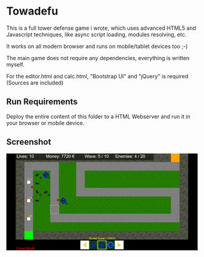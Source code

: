 # Towadefu

This is a full tower defense game i wrote, which uses advanced HTML5 and Javascript techniques, like async script loading, modules resolving, etc.

It works on all modern browser and runs on mobile/tablet devices too ;-)

The main game does not require any dependencies, everything is written myself.

For the editor.html and calc.html, "Bootstrap UI" and "jQuery" is required (Sources are included)

## Run Requirements
Deploy the entire content of this folder to a HTML Webserver and run it in your browser or mobile device.

## Screenshot
![Towadev Screenshot](screenshot.jpg)
